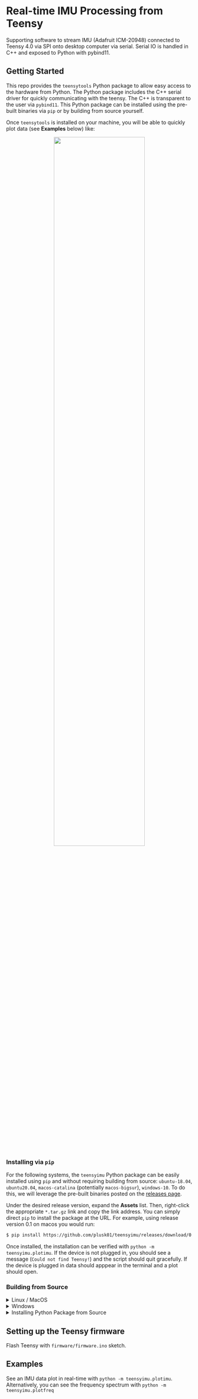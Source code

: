 Real-time IMU Processing from Teensy
====================================

Supporting software to stream IMU (Adafruit ICM-20948) connected to Teensy 4.0 via SPI onto desktop computer via serial. Serial IO is handled in C++ and exposed to Python with pybind11.

## Getting Started

This repo provides the `teensytools` Python package to allow easy access to the hardware from Python. The Python package includes the C++ serial driver for quickly communicating with the teensy. The C++ is transparent to the user via `pybind11`. This Python package can be installed using the pre-built binaries via `pip` or by building from source yourself.

Once `teensytools` is installed on your machine, you will be able to quickly plot data (see **Examples** below) like:

<p align="center">
  <img src="https://raw.githubusercontent.com/wiki/plusk01/teensyimu/assets/teensy.plotfreq.png" width="70%" />
</p>

### Installing via `pip`

For the following systems, the `teensyimu` Python package can be easily installed using `pip` and without requiring building from source: `ubuntu-18.04`, `ubuntu20.04`, `macos-catalina` (potentially `macos-bigsur`), `windows-10`. To do this, we will leverage the pre-built binaries posted on the [releases page](https://github.com/plusk01/teensyimu/releases).

Under the desired release version, expand the **Assets** list. Then, right-click the appropriate `*.tar.gz` link and copy the link address. You can simply direct `pip` to install the package at the URL. For example, using release version 0.1 on macos you would run:

```bash
$ pip install https://github.com/plusk01/teensyimu/releases/download/0.1/teensyimu-py3-macos-0.1.tar.gz
```

Once installed, the installation can be verified with `python -m teensyimu.plotimu`. If the device is not plugged in, you should see a message (`Could not find Teensy!`) and the script should quit gracefully. If the device is plugged in data should apppear in the terminal and a plot should open.

### Building from Source

<details>
  <summary>Linux / MacOS</summary>

After cloning this project onto your computer:

1. Build C++ driver with Python bindings (requires Boost):
  
  ```bash
  mkdir build
  cd build
  cmake ..
  make
  ```
  
Once the package builds successfully, you can install the `teensyimu` Python package as described below.

</details>

<details>
  <summary>Windows</summary>

Compilation of this package has been tested on a Windows 10 machine. The environment was setup as follows. Explicit versions used are listed, but these steps are expected to work with reasonably recent versions of these tools.

1. Install [git bash](https://git-scm.com/downloads) (*2.30.1*)
2. Install [CMake](https://cmake.org/download/) (*3.19.5*)
3. Install [Python](https://www.python.org/) (*3.9.1*)
4. Install [Visual Studio Community](https://visualstudio.microsoft.com/vs/community/) or Professional (*Pro 2019, v16.8.5* with *MSVC 14.28.29333*)
5. Install [Boost](https://sourceforge.net/projects/boost/files/boost-binaries) (*1.75.0*, [`boost_1_75_0-msvc-14.2-64.exe`](https://sourceforge.net/projects/boost/files/boost-binaries/1.75.0/))

Once the development environment is setup, use `git bash` (or `cmd`) to run the following commands

```bash
$ git clone https://github.com/plusk01/teensyimu # clone this repo in your preferred directory
$ cd teensyimu
$ mkdir build
$ cd build
$ cmake -DBUILD_SHARED_LIBS=OFF ..
$ cmake --build . --target ALL_BUILD --config Release # or open in VS: start teensyimu.sln
$ cmake --build . --target pypkg --config Release # to tar python pkg
```

Once the package builds successfully, you can install the `teensyimu` Python package as described below.

</details>

<details>
  <summary>Installing Python Package from Source</summary>

Install the built-from-source Python package with `pip`:

```bash
cd build
cd bindings/python
pip install .
```

</details>

## Setting up the Teensy firmware

Flash Teensy with `firmware/firmware.ino` sketch.

## Examples

See an IMU data plot in real-time with `python -m teensyimu.plotimu`. Alternatively, you can see the frequency spectrum with `python -m teensyimu.plotfreq`
